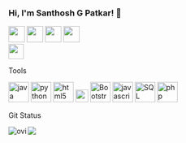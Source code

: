  ### Hi, I'm Santhosh G Patkar! 👋
[<img height="32" src="https://img.shields.io/badge/linkedin-blue.svg?&style=for-the-badge&logo=linkedin&logoColor=white" />][LinkedIn]
[<img height="32" src="https://img.shields.io/badge/GitHub-100000?style=for-the-badge&logo=github&logoColor=white" />][Github]
[<img height="32" src="https://img.shields.io/badge/-Hackerrank-2EC866?style=for-the-badge&logo=HackerRank&logoColor=white" />][Hackerrank]
[<img height="32" src="https://img.shields.io/badge/Gmail-D14836?style=for-the-badge&logo=gmail&logoColor=white" />][Gmail] <br>
<img height="30" src="https://komarev.com/ghpvc/?username=SanthoshPatkar&color=blueviolet" />


[gmail]: mailto:ssanthoshp159@gmail.com
[Linkedin]:https://www.linkedin.com/in/santhosh-g-patkar/
[Hackerrank]:https://www.hackerrank.com/ssanthoshp159
[Github]: https://github.com/SanthoshPatkar

<!-- ![alt text](Cover.jpg)-->
Tools

<p align="left">
<img src="https://www.vectorlogo.zone/logos/java/java-ar21.svg" alt="java" height="40"/>
<img src="https://www.vectorlogo.zone/logos/python/python-ar21.svg" alt="python" height="40"/>
<img src="https://www.vectorlogo.zone/logos/w3_html5/w3_html5-ar21.svg" alt="html5" height="40"/>
<img width="25px" src="https://upload.wikimedia.org/wikipedia/commons/thumb/d/d5/CSS3_logo_and_wordmark.svg/1200px-CSS3_logo_and_wordmark.svg.png" alt="css">
<img src="https://www.vectorlogo.zone/logos/getbootstrap/getbootstrap-ar21.svg" alt="Bootstrap" height="40"/>
<img src="https://www.vectorlogo.zone/logos/javascript/javascript-ar21.svg" alt="javascript" height="40"/></code> 
<img src="https://www.vectorlogo.zone/logos/mysql/mysql-ar21.svg" alt="SQL" height="40"/>
<img src="https://www.vectorlogo.zone/logos/php/php-horizontal.svg" alt="php" height="40"/>
</p>


Git Status


<p><img align="left" src="https://github-readme-stats.vercel.app/api/top-langs?username=SanthoshPatkar&show_icons=true&locale=en&layout=compact&theme=chartreuse-dark" alt="ovi" /></p>
<p><img src="https://github-readme-stats.vercel.app/api?username=SanthoshPatkar&&show_icons=true&title_color=bb2acf&text_color=daf7dc&bg_color=151515"></p>

 
</div>
 

